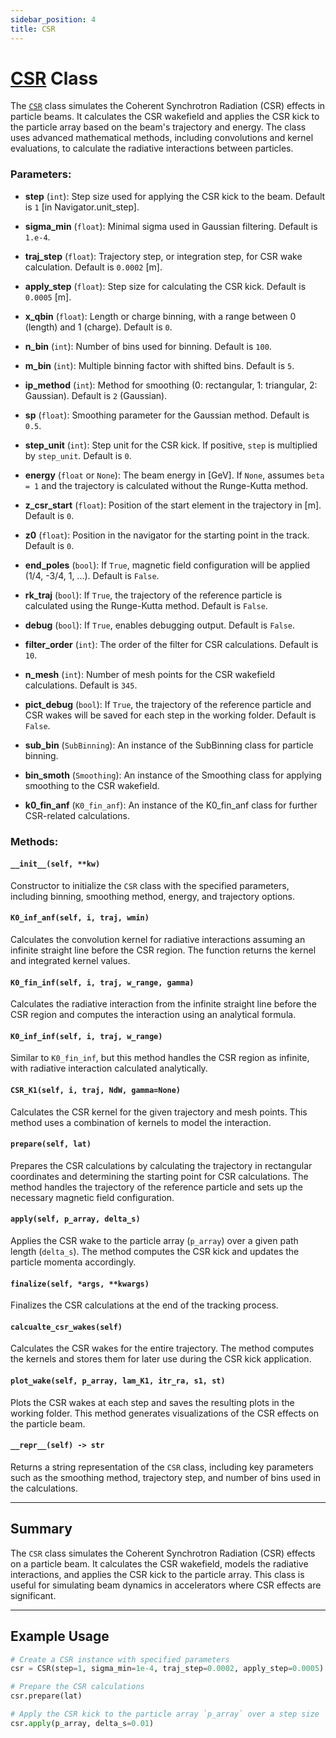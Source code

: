 ```yaml
---
sidebar_position: 4
title: CSR 
---
```



# [CSR](https://github.com/ocelot-collab/ocelot/blob/master/ocelot/cpbd/csr.py#L702) Class

The [`CSR`](https://github.com/ocelot-collab/ocelot/blob/master/ocelot/cpbd/csr.py#L702) class simulates the Coherent Synchrotron Radiation (CSR) effects in particle beams. It calculates the CSR wakefield and applies the CSR kick to the particle array based on the beam's trajectory and energy. The class uses advanced mathematical methods, including convolutions and kernel evaluations, to calculate the radiative interactions between particles.

### Parameters:
- **step** (`int`): Step size used for applying the CSR kick to the beam. Default is `1` [in Navigator.unit_step].
- **sigma_min** (`float`): Minimal sigma used in Gaussian filtering. Default is `1.e-4`.
- **traj_step** (`float`): Trajectory step, or integration step, for CSR wake calculation. Default is `0.0002` [m].
- **apply_step** (`float`): Step size for calculating the CSR kick. Default is `0.0005` [m].

- **x_qbin** (`float`): Length or charge binning, with a range between 0 (length) and 1 (charge). Default is `0`.
- **n_bin** (`int`): Number of bins used for binning. Default is `100`.
- **m_bin** (`int`): Multiple binning factor with shifted bins. Default is `5`.

- **ip_method** (`int`): Method for smoothing (0: rectangular, 1: triangular, 2: Gaussian). Default is `2` (Gaussian).
- **sp** (`float`): Smoothing parameter for the Gaussian method. Default is `0.5`.
- **step_unit** (`int`): Step unit for the CSR kick. If positive, `step` is multiplied by `step_unit`. Default is `0`.

- **energy** (`float` or `None`): The beam energy in [GeV]. If `None`, assumes `beta = 1` and the trajectory is calculated without the Runge-Kutta method.

- **z_csr_start** (`float`): Position of the start element in the trajectory in [m]. Default is `0`.
- **z0** (`float`): Position in the navigator for the starting point in the track. Default is `0`.

- **end_poles** (`bool`): If `True`, magnetic field configuration will be applied (1/4, -3/4, 1, ...). Default is `False`.
- **rk_traj** (`bool`): If `True`, the trajectory of the reference particle is calculated using the Runge-Kutta method. Default is `False`.

- **debug** (`bool`): If `True`, enables debugging output. Default is `False`.
- **filter_order** (`int`): The order of the filter for CSR calculations. Default is `10`.
- **n_mesh** (`int`): Number of mesh points for the CSR wakefield calculations. Default is `345`.

- **pict_debug** (`bool`): If `True`, the trajectory of the reference particle and CSR wakes will be saved for each step in the working folder. Default is `False`.

- **sub_bin** (`SubBinning`): An instance of the SubBinning class for particle binning.
- **bin_smoth** (`Smoothing`): An instance of the Smoothing class for applying smoothing to the CSR wakefield.
- **k0_fin_anf** (`K0_fin_anf`): An instance of the K0_fin_anf class for further CSR-related calculations.

### Methods:

#### `__init__(self, **kw)`
Constructor to initialize the `CSR` class with the specified parameters, including binning, smoothing method, energy, and trajectory options.

#### `K0_inf_anf(self, i, traj, wmin)`
Calculates the convolution kernel for radiative interactions assuming an infinite straight line before the CSR region. The function returns the kernel and integrated kernel values.

#### `K0_fin_inf(self, i, traj, w_range, gamma)`
Calculates the radiative interaction from the infinite straight line before the CSR region and computes the interaction using an analytical formula.

#### `K0_inf_inf(self, i, traj, w_range)`
Similar to `K0_fin_inf`, but this method handles the CSR region as infinite, with radiative interaction calculated analytically.

#### `CSR_K1(self, i, traj, NdW, gamma=None)`
Calculates the CSR kernel for the given trajectory and mesh points. This method uses a combination of kernels to model the interaction.

#### `prepare(self, lat)`
Prepares the CSR calculations by calculating the trajectory in rectangular coordinates and determining the starting point for CSR calculations. The method handles the trajectory of the reference particle and sets up the necessary magnetic field configuration.

#### `apply(self, p_array, delta_s)`
Applies the CSR wake to the particle array (`p_array`) over a given path length (`delta_s`). The method computes the CSR kick and updates the particle momenta accordingly.

#### `finalize(self, *args, **kwargs)`
Finalizes the CSR calculations at the end of the tracking process.

#### `calcualte_csr_wakes(self)`
Calculates the CSR wakes for the entire trajectory. The method computes the kernels and stores them for later use during the CSR kick application.

#### `plot_wake(self, p_array, lam_K1, itr_ra, s1, st)`
Plots the CSR wakes at each step and saves the resulting plots in the working folder. This method generates visualizations of the CSR effects on the particle beam.

#### `__repr__(self) -> str`
Returns a string representation of the `CSR` class, including key parameters such as the smoothing method, trajectory step, and number of bins used in the calculations.

---

## Summary

The `CSR` class simulates the Coherent Synchrotron Radiation (CSR) effects on a particle beam. It calculates the CSR wakefield, models the radiative interactions, and applies the CSR kick to the particle array. This class is useful for simulating beam dynamics in accelerators where CSR effects are significant.

---

## Example Usage

```python
# Create a CSR instance with specified parameters
csr = CSR(step=1, sigma_min=1e-4, traj_step=0.0002, apply_step=0.0005)

# Prepare the CSR calculations
csr.prepare(lat)

# Apply the CSR kick to the particle array `p_array` over a step size `delta_s`
csr.apply(p_array, delta_s=0.01)
```